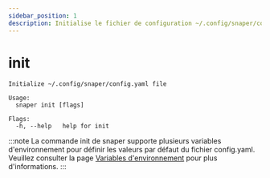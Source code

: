 ```yaml
---
sidebar_position: 1
description: Initialise le fichier de configuration ~/.config/snaper/config.yaml
---
```


# init
```
Initialize ~/.config/snaper/config.yaml file

Usage:
  snaper init [flags]

Flags:
  -h, --help   help for init
```

:::note
La commande init de snaper supporte plusieurs variables d'environnement pour définir les valeurs par défaut du fichier config.yaml. Veuillez consulter la page [Variables d'environnement](/cli/environment-vars) pour plus d'informations.
:::